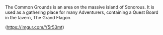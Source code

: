 The Common Grounds is an area on the massive island of Sonorous. It is used as a gathering place for many Adventurers, containing a Quest Board in the tavern, The Grand Flagon.

(https://imgur.com/Y5r53mt)

